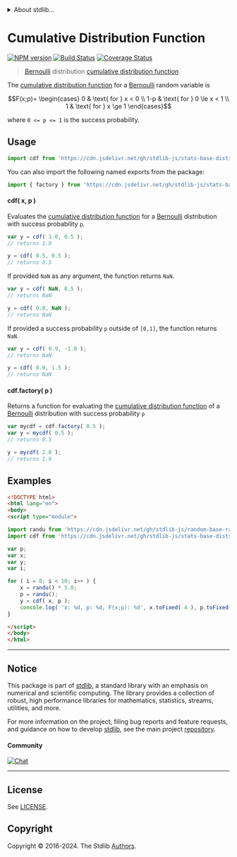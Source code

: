 <!--

@license Apache-2.0

Copyright (c) 2018 The Stdlib Authors.

Licensed under the Apache License, Version 2.0 (the "License");
you may not use this file except in compliance with the License.
You may obtain a copy of the License at

   http://www.apache.org/licenses/LICENSE-2.0

Unless required by applicable law or agreed to in writing, software
distributed under the License is distributed on an "AS IS" BASIS,
WITHOUT WARRANTIES OR CONDITIONS OF ANY KIND, either express or implied.
See the License for the specific language governing permissions and
limitations under the License.

-->


<details>
  <summary>
    About stdlib...
  </summary>
  <p>We believe in a future in which the web is a preferred environment for numerical computation. To help realize this future, we've built stdlib. stdlib is a standard library, with an emphasis on numerical and scientific computation, written in JavaScript (and C) for execution in browsers and in Node.js.</p>
  <p>The library is fully decomposable, being architected in such a way that you can swap out and mix and match APIs and functionality to cater to your exact preferences and use cases.</p>
  <p>When you use stdlib, you can be absolutely certain that you are using the most thorough, rigorous, well-written, studied, documented, tested, measured, and high-quality code out there.</p>
  <p>To join us in bringing numerical computing to the web, get started by checking us out on <a href="https://github.com/stdlib-js/stdlib">GitHub</a>, and please consider <a href="https://opencollective.com/stdlib">financially supporting stdlib</a>. We greatly appreciate your continued support!</p>
</details>

# Cumulative Distribution Function

[![NPM version][npm-image]][npm-url] [![Build Status][test-image]][test-url] [![Coverage Status][coverage-image]][coverage-url] <!-- [![dependencies][dependencies-image]][dependencies-url] -->

> [Bernoulli][bernoulli-distribution] distribution [cumulative distribution function][cdf].

<section class="intro">

The [cumulative distribution function][cdf] for a [Bernoulli][bernoulli-distribution] random variable is

<!-- <equation class="equation" label="eq:bernoulli_cdf" align="center" raw="F(x;p)= \begin{cases} 0 & \text{ for } x < 0 \\ 1-p & \text{ for } 0 \le x < 1  \\ 1 & \text{ for } x \ge 1 \end{cases}" alt="Cumulative distribution function for a Bernoulli distribution."> -->

```math
F(x;p)= \begin{cases} 0 & \text{ for } x < 0 \\ 1-p & \text{ for } 0 \le x < 1  \\ 1 & \text{ for } x \ge 1 \end{cases}
```

<!-- <div class="equation" align="center" data-raw-text="F(x;p)= \begin{cases} 0 &amp; \text{ for } x &lt; 0 \\ 1-p &amp; \text{ for } 0 \le x &lt; 1  \\ 1 &amp; \text{ for } x \ge 1 \end{cases}" data-equation="eq:bernoulli_cdf">
    <img src="https://cdn.jsdelivr.net/gh/stdlib-js/stdlib@591cf9d5c3a0cd3c1ceec961e5c49d73a68374cb/lib/node_modules/@stdlib/stats/base/dists/bernoulli/cdf/docs/img/equation_bernoulli_cdf.svg" alt="Cumulative distribution function for a Bernoulli distribution.">
    <br>
</div> -->

<!-- </equation> -->

where `0 <= p <= 1` is the success probability.

</section>

<!-- /.intro -->



<section class="usage">

## Usage

```javascript
import cdf from 'https://cdn.jsdelivr.net/gh/stdlib-js/stats-base-dists-bernoulli-cdf@esm/index.mjs';
```

You can also import the following named exports from the package:

```javascript
import { factory } from 'https://cdn.jsdelivr.net/gh/stdlib-js/stats-base-dists-bernoulli-cdf@esm/index.mjs';
```

#### cdf( x, p )

Evaluates the [cumulative distribution function][cdf] for a [Bernoulli][bernoulli-distribution] distribution with success probability `p`.

```javascript
var y = cdf( 1.0, 0.5 );
// returns 1.0

y = cdf( 0.5, 0.5 );
// returns 0.5
```

If provided `NaN` as any argument, the function returns `NaN`.

```javascript
var y = cdf( NaN, 0.5 );
// returns NaN

y = cdf( 0.0, NaN );
// returns NaN
```

If provided a success probability `p` outside of `[0,1]`, the function returns `NaN`.

```javascript
var y = cdf( 0.9, -1.0 );
// returns NaN

y = cdf( 0.9, 1.5 );
// returns NaN
```

#### cdf.factory( p )

Returns a function for evaluating the [cumulative distribution function][cdf] of a [Bernoulli][bernoulli-distribution] distribution with success probability `p`

```javascript
var mycdf = cdf.factory( 0.5 );
var y = mycdf( 0.5 );
// returns 0.5

y = mycdf( 2.0 );
// returns 1.0
```

</section>

<!-- /.usage -->

<section class="examples">

## Examples

<!-- eslint no-undef: "error" -->

```html
<!DOCTYPE html>
<html lang="en">
<body>
<script type="module">

import randu from 'https://cdn.jsdelivr.net/gh/stdlib-js/random-base-randu@esm/index.mjs';
import cdf from 'https://cdn.jsdelivr.net/gh/stdlib-js/stats-base-dists-bernoulli-cdf@esm/index.mjs';

var p;
var x;
var y;
var i;

for ( i = 0; i < 10; i++ ) {
    x = randu() * 5.0;
    p = randu();
    y = cdf( x, p );
    console.log( 'x: %d, p: %d, F(x;p): %d', x.toFixed( 4 ), p.toFixed( 4 ), y.toFixed( 4 ) );
}

</script>
</body>
</html>
```

</section>

<!-- /.examples -->

<!-- Section for related `stdlib` packages. Do not manually edit this section, as it is automatically populated. -->

<section class="related">

</section>

<!-- /.related -->

<!-- Section for all links. Make sure to keep an empty line after the `section` element and another before the `/section` close. -->


<section class="main-repo" >

* * *

## Notice

This package is part of [stdlib][stdlib], a standard library with an emphasis on numerical and scientific computing. The library provides a collection of robust, high performance libraries for mathematics, statistics, streams, utilities, and more.

For more information on the project, filing bug reports and feature requests, and guidance on how to develop [stdlib][stdlib], see the main project [repository][stdlib].

#### Community

[![Chat][chat-image]][chat-url]

---

## License

See [LICENSE][stdlib-license].


## Copyright

Copyright &copy; 2016-2024. The Stdlib [Authors][stdlib-authors].

</section>

<!-- /.stdlib -->

<!-- Section for all links. Make sure to keep an empty line after the `section` element and another before the `/section` close. -->

<section class="links">

[npm-image]: http://img.shields.io/npm/v/@stdlib/stats-base-dists-bernoulli-cdf.svg
[npm-url]: https://npmjs.org/package/@stdlib/stats-base-dists-bernoulli-cdf

[test-image]: https://github.com/stdlib-js/stats-base-dists-bernoulli-cdf/actions/workflows/test.yml/badge.svg?branch=main
[test-url]: https://github.com/stdlib-js/stats-base-dists-bernoulli-cdf/actions/workflows/test.yml?query=branch:main

[coverage-image]: https://img.shields.io/codecov/c/github/stdlib-js/stats-base-dists-bernoulli-cdf/main.svg
[coverage-url]: https://codecov.io/github/stdlib-js/stats-base-dists-bernoulli-cdf?branch=main

<!--

[dependencies-image]: https://img.shields.io/david/stdlib-js/stats-base-dists-bernoulli-cdf.svg
[dependencies-url]: https://david-dm.org/stdlib-js/stats-base-dists-bernoulli-cdf/main

-->

[chat-image]: https://img.shields.io/gitter/room/stdlib-js/stdlib.svg
[chat-url]: https://app.gitter.im/#/room/#stdlib-js_stdlib:gitter.im

[stdlib]: https://github.com/stdlib-js/stdlib

[stdlib-authors]: https://github.com/stdlib-js/stdlib/graphs/contributors

[umd]: https://github.com/umdjs/umd
[es-module]: https://developer.mozilla.org/en-US/docs/Web/JavaScript/Guide/Modules

[deno-url]: https://github.com/stdlib-js/stats-base-dists-bernoulli-cdf/tree/deno
[umd-url]: https://github.com/stdlib-js/stats-base-dists-bernoulli-cdf/tree/umd
[esm-url]: https://github.com/stdlib-js/stats-base-dists-bernoulli-cdf/tree/esm
[branches-url]: https://github.com/stdlib-js/stats-base-dists-bernoulli-cdf/blob/main/branches.md

[stdlib-license]: https://raw.githubusercontent.com/stdlib-js/stats-base-dists-bernoulli-cdf/main/LICENSE

[cdf]: https://en.wikipedia.org/wiki/Cumulative_distribution_function

[bernoulli-distribution]: https://en.wikipedia.org/wiki/Bernoulli_distribution

</section>

<!-- /.links -->
